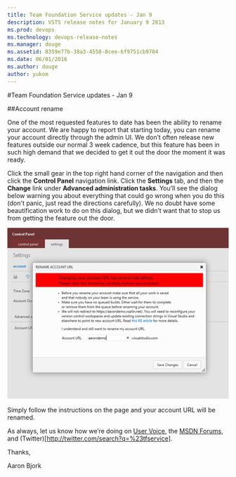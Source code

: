 ```yaml
---
title: Team Foundation Service updates - Jan 9
description: VSTS release notes for January 9 2013
ms.prod: devops
ms.technology: devops-release-notes
ms.manager: douge
ms.assetid: 8359e77b-38a3-4558-8cee-6f9751cb9704
ms.date: 06/01/2016
ms.author: douge
author: yukom
---
```


#Team Foundation Service updates - Jan 9

##Account rename

One of the most requested features to date has been the ability to rename your account. We are happy to report that starting today, you can rename your account directly through the admin UI. We don’t often release new features outside our normal 3 week cadence, but this feature has been in such high demand that we decided to get it out the door the moment it was ready.

Click the small gear in the top right hand corner of the navigation and then click the **Control Panel** navigation link. Click the **Settings** tab, and then the **Change** link under **Advanced administration tasks**. You’ll see the dialog below warning you about everything that could go wrong when you do this (don't panic, just read the directions carefully). We no doubt have some beautification work to do on this dialog, but we didn’t want that to stop us from getting the feature out the door.

![Rename account](_img/1_9_01.png)

Simply follow the instructions on the page and your account URL will be renamed.

As always, let us know how we’re doing on [User Voice](https://visualstudio.uservoice.com/forums/330519-vso), the [MSDN Forums](http://social.msdn.microsoft.com/Forums/en-US/TFService/threads), and (Twitter)[http://twitter.com/search?q=%23tfservice].

Thanks,

Aaron Bjork

